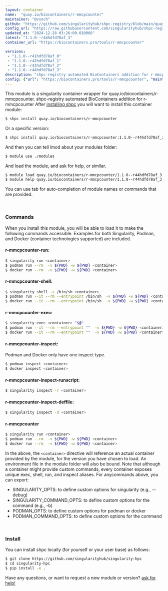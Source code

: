 ```yaml
---
layout: container
name:  "quay.io/biocontainers/r-mmcpcounter"
maintainer: "@vsoch"
github: "https://github.com/singularityhub/shpc-registry/blob/main/quay.io/biocontainers/r-mmcpcounter/container.yaml"
config_url: "https://raw.githubusercontent.com/singularityhub/shpc-registry/main/quay.io/biocontainers/r-mmcpcounter/container.yaml"
updated_at: "2024-12-28 03:26:09.010066"
latest: "1.1.0--r44hdfd78af_3"
container_url: "https://biocontainers.pro/tools/r-mmcpcounter"

versions:
 - "1.1.0--r41hdfd78af_0"
 - "1.1.0--r42hdfd78af_1"
 - "1.1.0--r43hdfd78af_2"
 - "1.1.0--r44hdfd78af_3"
description: "shpc-registry automated BioContainers addition for r-mmcpcounter"
config: {"url": "https://biocontainers.pro/tools/r-mmcpcounter", "maintainer": "@vsoch", "description": "shpc-registry automated BioContainers addition for r-mmcpcounter", "latest": {"1.1.0--r44hdfd78af_3": "sha256:5d5597ef32a4209ac87cd754da0cbbccaac158c3a0832f5ebdb125417fa4edee"}, "tags": {"1.1.0--r41hdfd78af_0": "sha256:a14b894273cc7155b83d92a419005dd6a6916487a05b02e1a2fbc209e81ede55", "1.1.0--r42hdfd78af_1": "sha256:8b66341afccc9db0e5eb099d1fa654a94ec0b466aedaf4ba1b9805fe1220e832", "1.1.0--r43hdfd78af_2": "sha256:a15e3910375e8f1cef5ca00b6d90d2abee4e8f487ead031ca12bb7aa3e135fc8", "1.1.0--r44hdfd78af_3": "sha256:5d5597ef32a4209ac87cd754da0cbbccaac158c3a0832f5ebdb125417fa4edee"}, "docker": "quay.io/biocontainers/r-mmcpcounter"}
---
```


This module is a singularity container wrapper for quay.io/biocontainers/r-mmcpcounter.
shpc-registry automated BioContainers addition for r-mmcpcounter
After [installing shpc](#install) you will want to install this container module:


```bash
$ shpc install quay.io/biocontainers/r-mmcpcounter
```

Or a specific version:

```bash
$ shpc install quay.io/biocontainers/r-mmcpcounter:1.1.0--r44hdfd78af_3
```

And then you can tell lmod about your modules folder:

```bash
$ module use ./modules
```

And load the module, and ask for help, or similar.

```bash
$ module load quay.io/biocontainers/r-mmcpcounter/1.1.0--r44hdfd78af_3
$ module help quay.io/biocontainers/r-mmcpcounter/1.1.0--r44hdfd78af_3
```

You can use tab for auto-completion of module names or commands that are provided.

<br>

### Commands

When you install this module, you will be able to load it to make the following commands accessible.
Examples for both Singularity, Podman, and Docker (container technologies supported) are included.

#### r-mmcpcounter-run:

```bash
$ singularity run <container>
$ podman run --rm  -v ${PWD} -w ${PWD} <container>
$ docker run --rm  -v ${PWD} -w ${PWD} <container>
```

#### r-mmcpcounter-shell:

```bash
$ singularity shell -s /bin/sh <container>
$ podman run --it --rm --entrypoint /bin/sh  -v ${PWD} -w ${PWD} <container>
$ docker run --it --rm --entrypoint /bin/sh  -v ${PWD} -w ${PWD} <container>
```

#### r-mmcpcounter-exec:

```bash
$ singularity exec <container> "$@"
$ podman run --it --rm --entrypoint ""  -v ${PWD} -w ${PWD} <container> "$@"
$ docker run --it --rm --entrypoint ""  -v ${PWD} -w ${PWD} <container> "$@"
```

#### r-mmcpcounter-inspect:

Podman and Docker only have one inspect type.

```bash
$ podman inspect <container>
$ docker inspect <container>
```

#### r-mmcpcounter-inspect-runscript:

```bash
$ singularity inspect -r <container>
```

#### r-mmcpcounter-inspect-deffile:

```bash
$ singularity inspect -d <container>
```



#### r-mmcpcounter

```bash
$ singularity run <container>
$ podman run --rm  -v ${PWD} -w ${PWD} <container>
$ docker run --rm  -v ${PWD} -w ${PWD} <container>
```


In the above, the `<container>` directive will reference an actual container provided
by the module, for the version you have chosen to load. An environment file in the
module folder will also be bound. Note that although a container
might provide custom commands, every container exposes unique exec, shell, run, and
inspect aliases. For anycommands above, you can export:

 - SINGULARITY_OPTS: to define custom options for singularity (e.g., --debug)
 - SINGULARITY_COMMAND_OPTS: to define custom options for the command (e.g., -b)
 - PODMAN_OPTS: to define custom options for podman or docker
 - PODMAN_COMMAND_OPTS: to define custom options for the command

<br>

### Install

You can install shpc locally (for yourself or your user base) as follows:

```bash
$ git clone https://github.com/singularityhub/singularity-hpc
$ cd singularity-hpc
$ pip install -e .
```

Have any questions, or want to request a new module or version? [ask for help!](https://github.com/singularityhub/singularity-hpc/issues)